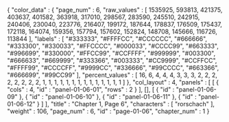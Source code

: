{
  "color_data" : {
    "page_num" : 6,
    "raw_values" : [
      1535925,
      593813,
      421375,
      403637,
      401582,
      363918,
      317010,
      298567,
      283590,
      245510,
      242915,
      240406,
      230040,
      223776,
      216407,
      199172,
      187644,
      178837,
      176509,
      175437,
      172118,
      164074,
      159356,
      157794,
      157602,
      152824,
      148708,
      145666,
      116726,
      113844
    ],
    "labels" : [
      "#333333",
      "#FFFFCC",
      "#CCCCCC",
      "#666666",
      "#333300",
      "#330033",
      "#FFCCCC",
      "#000033",
      "#CCCC99",
      "#663333",
      "#996699",
      "#330000",
      "#FFCC99",
      "#CCFFFF",
      "#999999",
      "#003300",
      "#666633",
      "#669999",
      "#333366",
      "#003333",
      "#CC9999",
      "#CCFFCC",
      "#FFFF99",
      "#CCCCFF",
      "#9999CC",
      "#336666",
      "#99CCCC",
      "#663366",
      "#666699",
      "#99CC99"
    ],
    "percent_values" : [
      16,
      6,
      4,
      4,
      4,
      3,
      3,
      3,
      2,
      2,
      2,
      2,
      2,
      2,
      2,
      2,
      1,
      1,
      1,
      1,
      1,
      1,
      1,
      1,
      1,
      1,
      1,
      1,
      1,
      1
    ]
  },
  "col_layout" : 4,
  "panels" : [
    [
      {
        "cols" : 4,
        "id" : "panel-01-06-01",
        "rows" : 2
      }
    ],
    [],
    [
      {
        "id" : "panel-01-06-09"
      },
      {
        "id" : "panel-01-06-10"
      },
      {
        "id" : "panel-01-06-11"
      },
      {
        "id" : "panel-01-06-12"
      }
    ]
  ],
  "title" : "Chapter 1, Page 6",
  "characters" : [
    "rorschach"
  ],
  "weight" : 106,
  "page_num" : 6,
  "id" : "page-01-06",
  "chapter_num" : 1
}

